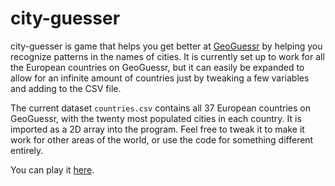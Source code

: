 # city-guesser
city-guesser is game that helps you get better at [GeoGuessr](https://www.geoguessr.com) by helping you recognize patterns in the names of cities. It is currently set up to work for all the European countries on GeoGuessr, but it can easily be expanded to allow for an infinite amount of countries just by tweaking a few variables and adding to the CSV file.

The current dataset `countries.csv` contains all 37 European countries on GeoGuessr, with the twenty most populated cities in each country. It is imported as a 2D array into the program. Feel free to tweak it to make it work for other areas of the world, or use the code for something different entirely.

You can play it [here](https://replit.com/@poscobg/city-guesser).
